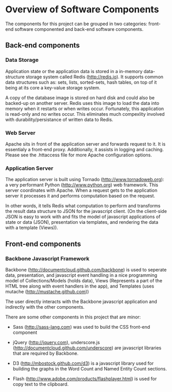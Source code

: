 # Overview of Software Components


The components for this project can be grouped in two categories: front-end software componented and back-end software components.


## Back-end components


### Data Storage
Application state or the application data is stored in a in-memory data-structure storage system called Redis (http://redis.io). It supports common data structures such as: sets, lists, sorted-sets, hash tables, on top of it being at its core a key-value storage system.

A copy of the database image is stored on hard disk and could also be backed-up on another server. Redis uses this image to load the data into memory when it restarts or when writes occur. Fortunately, this application is read-only and no writes occur. This eliminates much compexlity involved with durability/persistance of written data to Redis.

### Web Server
Apache sits in front of the application server and forwards request to it. It is essentialy a front-end proxy. Additionally, it assists in logging and caching. Please see the .httaccess file for more Apache configuration options.

### Application Server
The application server is built using Tornado (http://www.tornadoweb.org): a very performant Python (http://www.python.org) web framework. This server coordinates with Apache. When a request gets to the application server it processes it and performs computation based on the request.

In other words, it tells Redis what computation to perform and transforms the result data structure to JSON for the javascript client. (On the client-side JSON is easy to work with and fits the model of javascript applications of state or data (JSON), presentation via templates, and rendering the data with a template (Views)).

## Front-end components


### Backbone Javascript Framework
Backbone (http://documentcloud.github.com/backbone) is used to seperate data, presentation, and javascript event handling in a nice programming model of Collections/Models (holds data), Views (Represents a part of the HTML tree along with event handlers in the app), and Templates (uses mutache (http://mustache.github.com))

The user directly interacts with the Backbone javascript application and indirectly with the other components.

There are some other components in this project that are minor:
* Sass (http://sass-lang.com) was used to build the CSS front-end component

* jQuery (http://jquery.com), underscore.js (http://documentcloud.github.com/underscore) are javascript libraries that are required by Backbone.

* D3 (http://mbostock.github.com/d3) is a javascript library used for building the graphs in the Word Count and Named Entity Count sections.

* Flash (http://www.adobe.com/products/flashplayer.html) is used for copy text to the clipboard.

